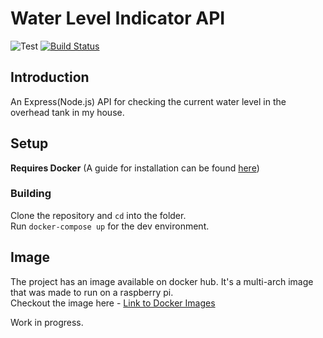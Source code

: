 # Water Level Indicator API

![Test](https://github.com/vinay-lanka/water-level-api/workflows/Test/badge.svg) [![Build Status](https://travis-ci.com/vinay-lanka/water-level-api.svg?branch=master)](https://travis-ci.com/vinay-lanka/water-level-api)

## Introduction

An Express(Node.js) API for checking the current water level in the overhead tank in my house.


## Setup

**Requires Docker**
(A guide for installation can be found [here](https://www.docker.com/get-started))

### Building
Clone the repository and `cd` into the folder. <br>
Run `docker-compose up` for the dev environment.

## Image

The project has an image available on docker hub. It's a multi-arch image that was made to run on a raspberry pi.
<br>
Checkout the image here - [Link to Docker Images](https://hub.docker.com/r/vinaylanka/water-level-api)

Work in progress.
